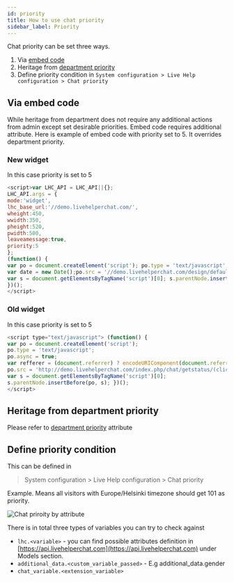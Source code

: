 ```yaml
---
id: priority
title: How to use chat priority
sidebar_label: Priority
---
```


Chat priority can be set three ways.

1. Via [embed code](javascript-arguments.md)
2. Heritage from [department priority](department/department.md#priority-used-for-chats-priority)
3. Define priority condition in `System configuration > Live Help configuration > Chat priority`

## Via embed code

While heritage from department does not require any additional actions from admin except set desirable priorities. Embed code requires additional attribute. Here is example of embed code with priority set to 5. It overrides department priority.

### New widget

In this case priority is set to 5

```js
<script>var LHC_API = LHC_API||{};
LHC_API.args = {
mode:'widget',
lhc_base_url:'//demo.livehelperchat.com/',
wheight:450,
wwidth:350,
pheight:520,
pwidth:500,
leaveamessage:true, 
priority:5
};
(function() {
var po = document.createElement('script'); po.type = 'text/javascript'; po.async = true;
var date = new Date();po.src = '//demo.livehelperchat.com/design/defaulttheme/js/widgetv2/index.js?'+(""+date.getFullYear() + date.getMonth() + date.getDate());
var s = document.getElementsByTagName('script')[0]; s.parentNode.insertBefore(po, s);
})();
</script>
```


### Old widget

In this case priority is set to 5

```js
<script type="text/javascript"> (function() { 
var po = document.createElement('script'); 
po.type = 'text/javascript'; 
po.async = true; 
var refferer = (document.referrer) ? encodeURIComponent(document.referrer) : ''; 
po.src = 'http://demo.livehelperchat.com/index.php/chat/getstatus/(click)/internal/(position)/bottom_right/(priority)/5?r='+refferer;
var s = document.getElementsByTagName('script')[0]; 
s.parentNode.insertBefore(po, s); })(); 
</script>
```

## Heritage from department priority

Please refer to [department priority](department/department.md#priority-used-for-chats-priority) attribute

## Define priority condition 

This can be defined in
> System configuration > Live Help configuration > Chat priority

Example. Means all visitors with Europe/Helsinki timezone should get 101 as priority.

![Chat priroity by attribute](/img/chat/chat-priority-attribute.jpg)

There is in total three types of variables you can try to check against

 * `lhc.<variable>` - you can find possible attributes definition in [https://api.livehelperchat.com](https://api.livehelperchat.com) under Models section.
 * `additional_data.<custom_variable_passed>` - E.g additional_data.gender
 * `chat_variable.<extension_variable>`

